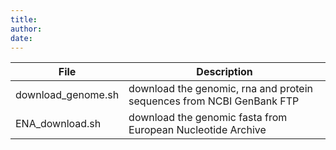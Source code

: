 ```yaml
---
title:
author:
date:
---
```


| File | Description |
|------|-------------|
| download_genome.sh | download the genomic, rna and protein sequences from NCBI GenBank FTP |
| ENA_download.sh | download the genomic fasta from European Nucleotide Archive |
